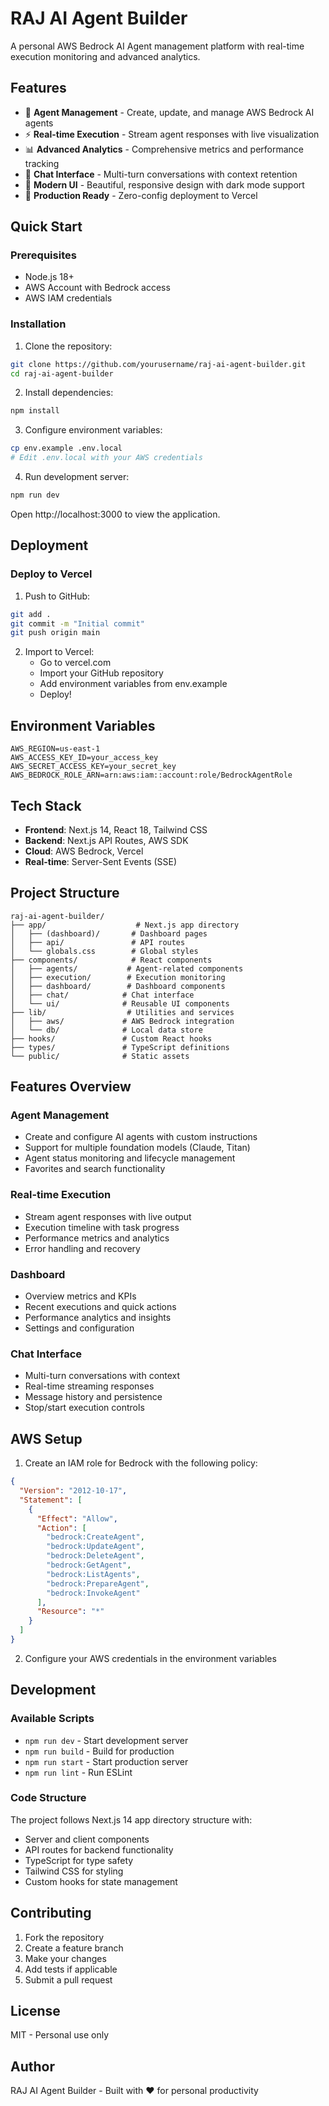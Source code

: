 # RAJ AI Agent Builder

A personal AWS Bedrock AI Agent management platform with real-time execution monitoring and advanced analytics.

## Features

- 🤖 **Agent Management** - Create, update, and manage AWS Bedrock AI agents
- ⚡ **Real-time Execution** - Stream agent responses with live visualization
- 📊 **Advanced Analytics** - Comprehensive metrics and performance tracking
- 💬 **Chat Interface** - Multi-turn conversations with context retention
- 🎨 **Modern UI** - Beautiful, responsive design with dark mode support
- 🚀 **Production Ready** - Zero-config deployment to Vercel

## Quick Start

### Prerequisites

- Node.js 18+
- AWS Account with Bedrock access
- AWS IAM credentials

### Installation

1. Clone the repository:
```bash
git clone https://github.com/yourusername/raj-ai-agent-builder.git
cd raj-ai-agent-builder
```

2. Install dependencies:
```bash
npm install
```

3. Configure environment variables:
```bash
cp env.example .env.local
# Edit .env.local with your AWS credentials
```

4. Run development server:
```bash
npm run dev
```

Open http://localhost:3000 to view the application.

## Deployment

### Deploy to Vercel

1. Push to GitHub:
```bash
git add .
git commit -m "Initial commit"
git push origin main
```

2. Import to Vercel:
   - Go to vercel.com
   - Import your GitHub repository
   - Add environment variables from env.example
   - Deploy!

## Environment Variables

```env
AWS_REGION=us-east-1
AWS_ACCESS_KEY_ID=your_access_key
AWS_SECRET_ACCESS_KEY=your_secret_key
AWS_BEDROCK_ROLE_ARN=arn:aws:iam::account:role/BedrockAgentRole
```

## Tech Stack

- **Frontend**: Next.js 14, React 18, Tailwind CSS
- **Backend**: Next.js API Routes, AWS SDK
- **Cloud**: AWS Bedrock, Vercel
- **Real-time**: Server-Sent Events (SSE)

## Project Structure

```
raj-ai-agent-builder/
├── app/                    # Next.js app directory
│   ├── (dashboard)/       # Dashboard pages
│   ├── api/               # API routes
│   └── globals.css        # Global styles
├── components/            # React components
│   ├── agents/           # Agent-related components
│   ├── execution/        # Execution monitoring
│   ├── dashboard/        # Dashboard components
│   ├── chat/            # Chat interface
│   └── ui/              # Reusable UI components
├── lib/                  # Utilities and services
│   ├── aws/             # AWS Bedrock integration
│   └── db/              # Local data store
├── hooks/               # Custom React hooks
├── types/               # TypeScript definitions
└── public/              # Static assets
```

## Features Overview

### Agent Management
- Create and configure AI agents with custom instructions
- Support for multiple foundation models (Claude, Titan)
- Agent status monitoring and lifecycle management
- Favorites and search functionality

### Real-time Execution
- Stream agent responses with live output
- Execution timeline with task progress
- Performance metrics and analytics
- Error handling and recovery

### Dashboard
- Overview metrics and KPIs
- Recent executions and quick actions
- Performance analytics and insights
- Settings and configuration

### Chat Interface
- Multi-turn conversations with context
- Real-time streaming responses
- Message history and persistence
- Stop/start execution controls

## AWS Setup

1. Create an IAM role for Bedrock with the following policy:
```json
{
  "Version": "2012-10-17",
  "Statement": [
    {
      "Effect": "Allow",
      "Action": [
        "bedrock:CreateAgent",
        "bedrock:UpdateAgent",
        "bedrock:DeleteAgent",
        "bedrock:GetAgent",
        "bedrock:ListAgents",
        "bedrock:PrepareAgent",
        "bedrock:InvokeAgent"
      ],
      "Resource": "*"
    }
  ]
}
```

2. Configure your AWS credentials in the environment variables

## Development

### Available Scripts

- `npm run dev` - Start development server
- `npm run build` - Build for production
- `npm run start` - Start production server
- `npm run lint` - Run ESLint

### Code Structure

The project follows Next.js 14 app directory structure with:
- Server and client components
- API routes for backend functionality
- TypeScript for type safety
- Tailwind CSS for styling
- Custom hooks for state management

## Contributing

1. Fork the repository
2. Create a feature branch
3. Make your changes
4. Add tests if applicable
5. Submit a pull request

## License

MIT - Personal use only

## Author

RAJ AI Agent Builder - Built with ❤️ for personal productivity
